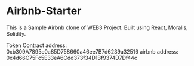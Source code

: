 # Airbnb-Starter
This is a Sample Airbnb clone of WEB3 Project. Built using React, Moralis, Solidity.


Token Contract address: 0xb309A7895c0a85D758660a46ee7B7d6239a32516
airbnb address: 0x4d66C75Fc5E33eA6Cdd373f34D1Bf9374D7Df44c